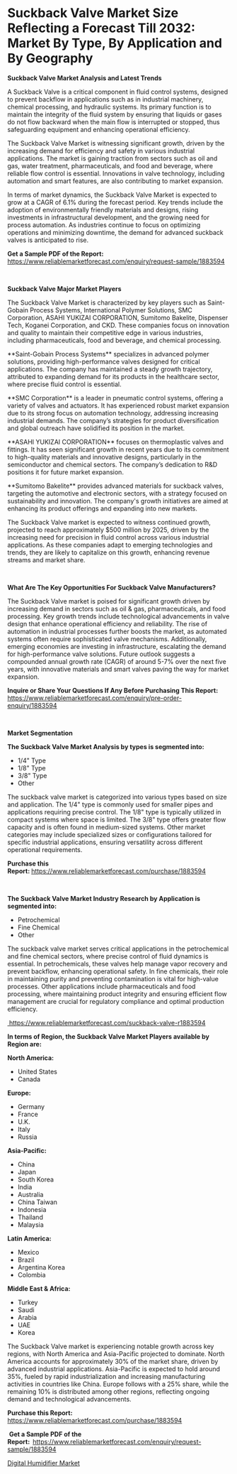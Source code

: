 <p><h1>Suckback Valve Market Size Reflecting a Forecast Till 2032: Market By Type, By Application and By Geography</h1></p><p><strong>Suckback Valve Market Analysis and Latest Trends</strong></p>
<p><p>A Suckback Valve is a critical component in fluid control systems, designed to prevent backflow in applications such as in industrial machinery, chemical processing, and hydraulic systems. Its primary function is to maintain the integrity of the fluid system by ensuring that liquids or gases do not flow backward when the main flow is interrupted or stopped, thus safeguarding equipment and enhancing operational efficiency.</p><p>The Suckback Valve Market is witnessing significant growth, driven by the increasing demand for efficiency and safety in various industrial applications. The market is gaining traction from sectors such as oil and gas, water treatment, pharmaceuticals, and food and beverage, where reliable flow control is essential. Innovations in valve technology, including automation and smart features, are also contributing to market expansion.</p><p>In terms of market dynamics, the Suckback Valve Market is expected to grow at a CAGR of 6.1% during the forecast period. Key trends include the adoption of environmentally friendly materials and designs, rising investments in infrastructural development, and the growing need for process automation. As industries continue to focus on optimizing operations and minimizing downtime, the demand for advanced suckback valves is anticipated to rise.</p></p>
<p><strong>Get a Sample PDF of the Report:&nbsp;</strong> <a href="https://www.reliablemarketforecast.com/enquiry/request-sample/1883594?utm_campaign=2773&utm_medium=2&utm_source=Github&utm_content=ia&utm_term=22022025&utm_id=suckback-valve">https://www.reliablemarketforecast.com/enquiry/request-sample/1883594</a></p>
<p>&nbsp;</p>
<p><strong>Suckback Valve Major Market Players</strong></p>
<p><p>The Suckback Valve Market is characterized by key players such as Saint-Gobain Process Systems, International Polymer Solutions, SMC Corporation, ASAHI YUKIZAI CORPORATION, Sumitomo Bakelite, Dispenser Tech, Koganei Corporation, and CKD. These companies focus on innovation and quality to maintain their competitive edge in various industries, including pharmaceuticals, food and beverage, and chemical processing.</p><p>**Saint-Gobain Process Systems** specializes in advanced polymer solutions, providing high-performance valves designed for critical applications. The company has maintained a steady growth trajectory, attributed to expanding demand for its products in the healthcare sector, where precise fluid control is essential.</p><p>**SMC Corporation** is a leader in pneumatic control systems, offering a variety of valves and actuators. It has experienced robust market expansion due to its strong focus on automation technology, addressing increasing industrial demands. The company’s strategies for product diversification and global outreach have solidified its position in the market.</p><p>**ASAHI YUKIZAI CORPORATION** focuses on thermoplastic valves and fittings. It has seen significant growth in recent years due to its commitment to high-quality materials and innovative designs, particularly in the semiconductor and chemical sectors. The company’s dedication to R&D positions it for future market expansion.</p><p>**Sumitomo Bakelite** provides advanced materials for suckback valves, targeting the automotive and electronic sectors, with a strategy focused on sustainability and innovation. The company's growth initiatives are aimed at enhancing its product offerings and expanding into new markets.</p><p>The Suckback Valve market is expected to witness continued growth, projected to reach approximately $500 million by 2025, driven by the increasing need for precision in fluid control across various industrial applications. As these companies adapt to emerging technologies and trends, they are likely to capitalize on this growth, enhancing revenue streams and market share.</p></p>
<p>&nbsp;</p>
<p><strong>What Are The Key Opportunities For Suckback Valve Manufacturers?</strong></p>
<p><p>The Suckback Valve market is poised for significant growth driven by increasing demand in sectors such as oil & gas, pharmaceuticals, and food processing. Key growth trends include technological advancements in valve design that enhance operational efficiency and reliability. The rise of automation in industrial processes further boosts the market, as automated systems often require sophisticated valve mechanisms. Additionally, emerging economies are investing in infrastructure, escalating the demand for high-performance valve solutions. Future outlook suggests a compounded annual growth rate (CAGR) of around 5-7% over the next five years, with innovative materials and smart valves paving the way for market expansion.</p></p>
<p><strong>Inquire or Share Your Questions If Any Before Purchasing This Report:</strong> <a href="https://www.reliablemarketforecast.com/enquiry/pre-order-enquiry/1883594?utm_campaign=2773&utm_medium=2&utm_source=Github&utm_content=ia&utm_term=22022025&utm_id=suckback-valve">https://www.reliablemarketforecast.com/enquiry/pre-order-enquiry/1883594</a></p>
<p>&nbsp;</p>
<p><strong>Market Segmentation</strong></p>
<p><strong>The Suckback Valve Market Analysis by types is segmented into:</strong></p>
<p><ul><li>1/4" Type</li><li>1/8" Type</li><li>3/8" Type</li><li>Other</li></ul></p>
<p><p>The suckback valve market is categorized into various types based on size and application. The 1/4" type is commonly used for smaller pipes and applications requiring precise control. The 1/8" type is typically utilized in compact systems where space is limited. The 3/8" type offers greater flow capacity and is often found in medium-sized systems. Other market categories may include specialized sizes or configurations tailored for specific industrial applications, ensuring versatility across different operational requirements.</p></p>
<p><strong>Purchase this Report:&nbsp;</strong><a href="https://www.reliablemarketforecast.com/purchase/1883594?utm_campaign=2773&utm_medium=2&utm_source=Github&utm_content=ia&utm_term=22022025&utm_id=suckback-valve">https://www.reliablemarketforecast.com/purchase/1883594</a></p>
<p>&nbsp;</p>
<p><strong>The Suckback Valve Market Industry Research by Application is segmented into:</strong></p>
<p><ul><li>Petrochemical</li><li>Fine Chemical</li><li>Other</li></ul></p>
<p><p>The suckback valve market serves critical applications in the petrochemical and fine chemical sectors, where precise control of fluid dynamics is essential. In petrochemicals, these valves help manage vapor recovery and prevent backflow, enhancing operational safety. In fine chemicals, their role in maintaining purity and preventing contamination is vital for high-value processes. Other applications include pharmaceuticals and food processing, where maintaining product integrity and ensuring efficient flow management are crucial for regulatory compliance and optimal production efficiency.</p></p>
<p><a href="https://www.reliablemarketforecast.com/suckback-valve-r1883594?utm_campaign=2773&utm_medium=2&utm_source=Github&utm_content=ia&utm_term=22022025&utm_id=suckback-valve">&nbsp;https://www.reliablemarketforecast.com/suckback-valve-r1883594</a></p>
<p><strong>In terms of Region, the Suckback Valve Market Players available by Region are:</strong></p>
<p>
    <p> <strong> North America: </strong>
        <ul>
            <li>United States</li>
            <li>Canada</li>
        </ul>
        </p> 
    <p> <strong> Europe: </strong>
        <ul>
            <li>Germany</li>
            <li>France</li>
            <li>U.K.</li>
            <li>Italy</li>
            <li>Russia</li>
        </ul>
        </p> 
    <p> <strong> Asia-Pacific: </strong>
        <ul>
            <li>China</li>
            <li>Japan</li>
            <li>South Korea</li>
            <li>India</li>
            <li>Australia</li>
            <li>China Taiwan</li>
            <li>Indonesia</li>
            <li>Thailand</li>
            <li>Malaysia</li>
        </ul>
        </p> 
    <p> <strong> Latin America: </strong>
        <ul>
            <li>Mexico</li>
            <li>Brazil</li>
            <li>Argentina Korea</li>
            <li>Colombia</li>
        </ul>
        </p> 
    <p> <strong> Middle East & Africa: </strong>
        <ul>
            <li>Turkey</li>
            <li>Saudi</li>
            <li>Arabia</li>
            <li>UAE</li>
            <li>Korea</li>
        </ul>
    </p>
    </p>
<p><p>The Suckback Valve market is experiencing notable growth across key regions, with North America and Asia-Pacific projected to dominate. North America accounts for approximately 30% of the market share, driven by advanced industrial applications. Asia-Pacific is expected to hold around 35%, fueled by rapid industrialization and increasing manufacturing activities in countries like China. Europe follows with a 25% share, while the remaining 10% is distributed among other regions, reflecting ongoing demand and technological advancements.</p></p>
<p><strong>Purchase this Report: </strong><a href="https://www.reliablemarketforecast.com/purchase/1883594?utm_campaign=2773&utm_medium=2&utm_source=Github&utm_content=ia&utm_term=22022025&utm_id=suckback-valve">https://www.reliablemarketforecast.com/purchase/1883594</a></p>
<p>&nbsp;<strong>Get a Sample PDF of the Report:&nbsp;&nbsp;</strong><a href="https://www.reliablemarketforecast.com/enquiry/request-sample/1883594?utm_campaign=2773&utm_medium=2&utm_source=Github&utm_content=ia&utm_term=22022025&utm_id=suckback-valve">https://www.reliablemarketforecast.com/enquiry/request-sample/1883594</a></p>
<p><strong></strong></p>
<p><p><a href="https://github.com/abantolemox08/Market-Research-Report-List-1/blob/main/digital-humidifier-market.md?utm_campaign=2773&utm_medium=2&utm_source=Github&utm_content=ia&utm_term=22022025&utm_id=suckback-valve">Digital Humidifier Market</a></p></p>
